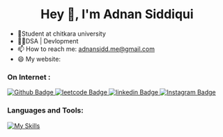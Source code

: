  <h1 align="center">Hey 👋, I'm Adnan Siddiqui</h1>

- 🔭Student at chitkara university
- 🧑‍💻DSA | Devlopment
- 📫 How to reach me: adnansidd.me@gmail.com
- 😄 My website:[]()
### On Internet :
<div id="badges">
  <a href="https://github.com/siddiquiadnan">
    <img src="https://img.shields.io/badge/Github-white?style=for-the-badge&logo=Github&logoColor=black" alt="Github Badge"/>
  </a>
     <a href="https://leetcode.com/u/Adnansiddiqui/">
    <img src="https://img.shields.io/badge/leetcode-yellow?style=for-the-badge&logo=leetcode&logoColor=white" alt="leetcode Badge"/>
  </a>
     <a href="https://www.linkedin.com/in/adnansiddiqui08/">
    <img src="https://img.shields.io/badge/linkedin-blue?style=for-the-badge&logo=linkedin&logoColor=black" alt="linkedin Badge"/>
  </a>
  
   <a href="https://www.instagram.com/me_adnan14/">
    <img src="https://img.shields.io/badge/Instagram-purple?style=for-the-badge&logo=instagram&logoColor=white" alt="Instagram Badge"/>
  </a>
  

  
 
</div>

### Languages and Tools:
[![My Skills](https://skillicons.dev/icons?i=flutter,dart,firebase,github,git,postman,figma,reactxd&perline=5)](https://skillicons.dev)

<br>



